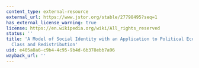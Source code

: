 ```yaml
---
content_type: external-resource
external_url: https://www.jstor.org/stable/27798495?seq=1
has_external_license_warning: true
license: https://en.wikipedia.org/wiki/All_rights_reserved
status: ''
title: 'A Model of Social Identity with an Application to Political Economy: Nation,
  Class and Redistribution'
uid: e405a8a6-c9b4-4c95-9b4d-6b378ebb7a96
wayback_url: ''
---
```

